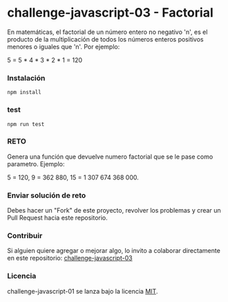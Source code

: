 # challenge-javascript-03 - Factorial

En matemáticas, el factorial de un número entero no negativo 'n', es el producto de la multiplicación de todos los números enteros positivos menores o iguales que 'n'. Por ejemplo:

5 = 5 * 4 * 3 * 2 * 1 = 120

### Instalación
```
npm install
```

### test
```
npm run test
```

### RETO

Genera una función que devuelve numero factorial que se le pase como parametro. Ejemplo: 

5 = 120, 
9 = 362 880, 
15 = 1 307 674 368 000. 

### Enviar solución de reto
Debes hacer un "Fork" de este proyecto, revolver los problemas y crear un Pull Request hacia este repositorio.

### Contribuir
Si alguien quiere agregar o mejorar algo, lo invito a colaborar directamente en este repositorio: [challenge-javascript-03](https://github.com/platzimaster/challenge-javascript-03/)

### Licencia
challenge-javascript-01 se lanza bajo la licencia [MIT](https://opensource.org/licenses/MIT).